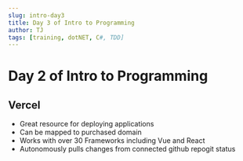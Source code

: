 ```yaml
---
slug: intro-day3
title: Day 3 of Intro to Programming
author: TJ
tags: [training, dotNET, C#, TDD]
---
```


# Day 2 of Intro to Programming

## Vercel
- Great resource for deploying applications
- Can be mapped to purchased domain
- Works with over 30 Frameworks including Vue and React
- Autonomously pulls changes from connected github repogit status